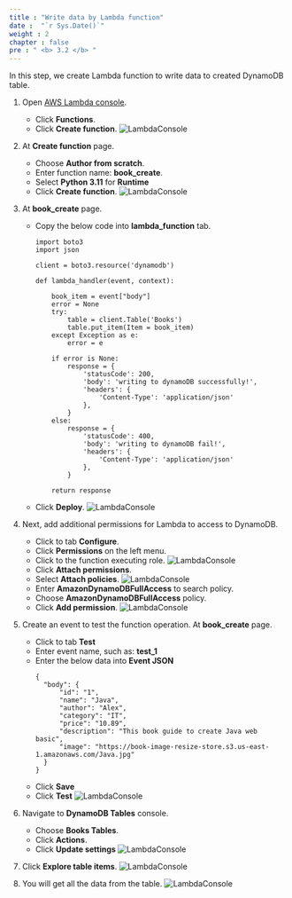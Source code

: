 ```yaml
---
title : "Write data by Lambda function"
date :  "`r Sys.Date()`" 
weight : 2
chapter : false
pre : " <b> 3.2 </b> "
---
```

In this step, we create Lambda function to write data to created DynamoDB table.

1. Open [AWS Lambda console](https://us-east-1.console.aws.amazon.com/lambda/home?region=us-east-1#/discover). 
    - Click **Functions**. 
    - Click **Create function**.
![LambdaConsole](/images/temp/1/39.png?width=90pc)

2. At **Create function** page.
    - Choose **Author from scratch**.
    - Enter function name: **book_create**.
    - Select **Python 3.11** for **Runtime**
    - Click **Create function**.
![LambdaConsole](/images/temp/1/40.png?width=90pc)

3. At **book_create** page.
    - Copy the below code into **lambda_function** tab.
      ```
      import boto3
      import json

      client = boto3.resource('dynamodb')
          
      def lambda_handler(event, context):
          
          book_item = event["body"]
          error = None
          try:
              table = client.Table('Books')
              table.put_item(Item = book_item)
          except Exception as e:
              error = e
              
          if error is None:
              response = {
                  'statusCode': 200,
                  'body': 'writing to dynamoDB successfully!',
                  'headers': {
                      'Content-Type': 'application/json'
                  },
              }
          else:
              response = {
                  'statusCode': 400,
                  'body': 'writing to dynamoDB fail!',
                  'headers': {
                      'Content-Type': 'application/json'
                  },
              }
      
          return response
      ```

    - Click **Deploy**.
![LambdaConsole](/images/temp/1/41.png?width=90pc)

4. Next, add additional permissions for Lambda to access to DynamoDB.
    - Click to tab **Configure**.
    - Click **Permissions** on the left menu.
    - Click to the function executing role.
  ![LambdaConsole](/images/temp/1/42.png?width=90pc)
    - Click **Attach permissions**.
    - Select **Attach policies**.
  ![LambdaConsole](/images/temp/1/43.png?width=90pc)
    - Enter **AmazonDynamoDBFullAccess** to search policy.
    - Choose **AmazonDynamoDBFullAccess** policy.
    - Click **Add permission**.
  ![LambdaConsole](/images/temp/1/44.png?width=90pc)

5. Create an event to test the function operation. At **book_create** page.
    - Click to tab **Test**
    - Enter event name, such as: **test_1**
    - Enter the below data into **Event JSON**
        ```
        {
          "body": {
              "id": "1",
              "name": "Java",
              "author": "Alex",
              "category": "IT",
              "price": "10.89",
              "description": "This book guide to create Java web basic",
              "image": "https://book-image-resize-store.s3.us-east-1.amazonaws.com/Java.jpg"
          }
        }
        ```
    - Click **Save**
    - Click **Test**
![LambdaConsole](/images/temp/1/45.png?width=90pc)

6. Navigate to **DynamoDB Tables** console.
    - Choose **Books Tables**. 
    - Click **Actions**. 
    - Click **Update settings**
![LambdaConsole](/images/temp/1/46.png?width=90pc)

7. Click **Explore table items**.
![LambdaConsole](/images/temp/1/47.png?width=90pc)

8. You will get all the data from the table.
![LambdaConsole](/images/temp/1/48.png?width=90pc)